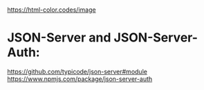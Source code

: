 #

https://html-color.codes/image

# JSON-Server and JSON-Server-Auth:

https://github.com/typicode/json-server#module
https://www.npmjs.com/package/json-server-auth
